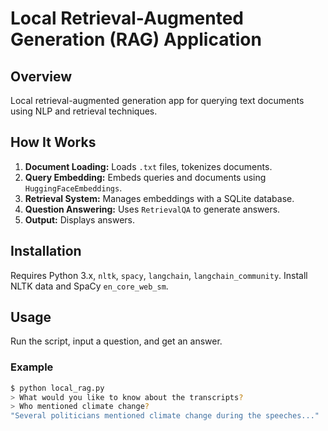 # Local Retrieval-Augmented Generation (RAG) Application

## Overview
Local retrieval-augmented generation app for querying text documents using NLP and retrieval techniques.

## How It Works
1. **Document Loading:** Loads `.txt` files, tokenizes documents.
2. **Query Embedding:** Embeds queries and documents using `HuggingFaceEmbeddings`.
3. **Retrieval System:** Manages embeddings with a SQLite database.
4. **Question Answering:** Uses `RetrievalQA` to generate answers.
5. **Output:** Displays answers.

## Installation
Requires Python 3.x, `nltk`, `spacy`, `langchain`, `langchain_community`. Install NLTK data and SpaCy `en_core_web_sm`.

## Usage
Run the script, input a question, and get an answer.

### Example
```bash
$ python local_rag.py
> What would you like to know about the transcripts?
> Who mentioned climate change?
"Several politicians mentioned climate change during the speeches..."
